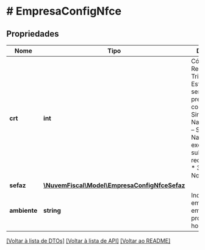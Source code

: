 # # EmpresaConfigNfce

## Propriedades

Nome | Tipo | Descrição | Comentários
------------ | ------------- | ------------- | -------------
**crt** | **int** | Código de Regime Tributário.  Este campo será preenchido com:  * 1 – Simples Nacional;  * 2 – Simples Nacional – excesso de sublimite de receita bruta;  * 3 – Regime Normal. | [optional]
**sefaz** | [**\NuvemFiscal\Model\EmpresaConfigNfceSefaz**](EmpresaConfigNfceSefaz.md) |  |
**ambiente** | **string** | Indica se a empresa irá emitir em produção ou homologação. |

[[Voltar à lista de DTOs]](../../README.md#models) [[Voltar à lista de API]](../../README.md#endpoints) [[Voltar ao README]](../../README.md)
